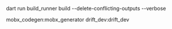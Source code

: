 dart run build_runner build --delete-conflicting-outputs --verbose

mobx_codegen:mobx_generator
drift_dev:drift_dev